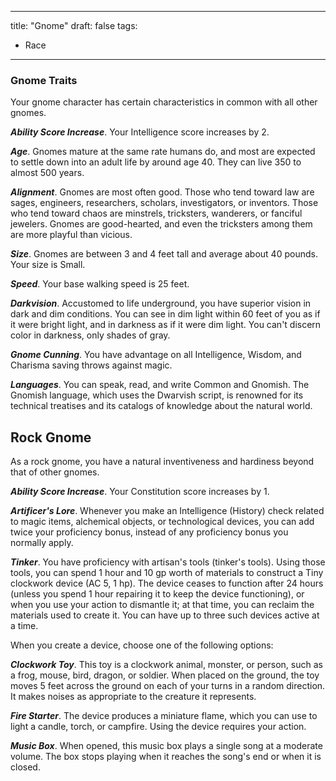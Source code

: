 
---
title: "Gnome"
draft: false
tags:
  - Race
---

### Gnome Traits

Your gnome character has certain characteristics in common with all other gnomes.

***Ability Score Increase***. Your Intelligence score increases by 2.

***Age***. Gnomes mature at the same rate humans do, and most are expected to settle down into an adult life by around age 40. They can live 350 to almost 500 years.

***Alignment***. Gnomes are most often good. Those who tend toward law are sages, engineers, researchers, scholars, investigators, or inventors. Those who tend toward chaos are minstrels, tricksters, wanderers, or fanciful jewelers. Gnomes are good-hearted, and even the tricksters among them are more playful than vicious.

***Size***. Gnomes are between 3 and 4 feet tall and average about 40 pounds. Your size is Small.

***Speed***. Your base walking speed is 25 feet.

***Darkvision***. Accustomed to life underground, you have superior vision in dark and dim conditions. You can see in dim light within 60 feet of you as if it were bright light, and in darkness as if it were dim light. You can't discern color in darkness, only shades of gray.

***Gnome Cunning***. You have advantage on all Intelligence, Wisdom, and Charisma saving throws against magic.

***Languages***. You can speak, read, and write Common and Gnomish. The Gnomish language, which uses the Dwarvish script, is renowned for its technical treatises and its catalogs of knowledge about the natural world.

## Rock Gnome

As a rock gnome, you have a natural inventiveness and hardiness beyond that of other gnomes.

***Ability Score Increase***. Your Constitution score increases by 1.

***Artificer's Lore***. Whenever you make an Intelligence (History) check related to magic items, alchemical objects, or technological devices, you can add twice your proficiency bonus, instead of any proficiency bonus you normally apply.

***Tinker***. You have proficiency with artisan's tools (tinker's tools). Using those tools, you can spend 1 hour and 10 gp worth of materials to construct a Tiny clockwork device (AC 5, 1 hp). The device ceases to function after 24 hours (unless you spend 1 hour repairing it to keep the device functioning), or when you use your action to dismantle it; at that time, you can reclaim the materials used to create it. You can have up to three such devices active at a time.

When you create a device, choose one of the following options:

***Clockwork Toy***. This toy is a clockwork animal, monster, or person, such as a frog, mouse, bird, dragon, or soldier. When placed on the ground, the toy moves 5 feet across the ground on each of your turns in a random direction. It makes noises as appropriate to the creature it represents.

***Fire Starter***. The device produces a miniature flame, which you can use to light a candle, torch, or campfire. Using the device requires your action.

***Music Box***. When opened, this music box plays a single song at a moderate volume. The box stops playing when it reaches the song's end or when it is closed.